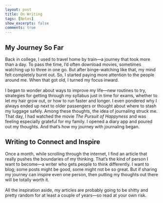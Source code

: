 ```yaml
---
layout: post
title: On Writing
tags: [Notes]
show_excerpts: false
comments: true
---
```


## My Journey So Far
Back in college, I used to travel home by train—a journey that took more than a day. To pass the time, I’d often download movies, sometimes watching up to three in one go. But after binge-watching like that, my mind felt completely burnt out. So, I started paying more attention to the people around me. When that got old, I turned my focus inward.
<br><br>
I began to wonder about ways to improve my life—new routines to try, strategies for getting through my syllabus just in time for exams, whether to let my hair grow out, or how to run faster and longer. I even pondered why I always ended up next to older passengers or thought about where to stash my luggage safely. Among these thoughts, the idea of journaling struck me. That day, I had watched the movie *The Pursuit of Happyness* and was feeling especially grateful for my family. I opened a diary app and poured out my thoughts. And that’s how my journey with journaling began.

## Writing to Connect and Inspire
Once a month, while scrolling through the internet, I find an article that really pushes the boundaries of my thinking. That’s the kind of person I want to become—a writer who gets people to think differently. I want to blog; some posts might be good, some might not be so great. But if sharing my journey can inspire even one person, then putting my thoughts out there will be totally worth it. 
<br><br>
All the inspiration aside, my articles are probably going to be shitty and pretty random for at least a couple of years—so read at your own risk.